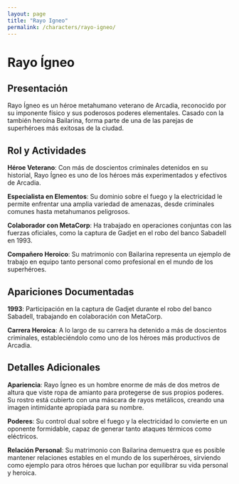 ```yaml
---
layout: page
title: "Rayo Igneo"
permalink: /characters/rayo-igneo/
---
```


# Rayo Ígneo

## Presentación

Rayo Ígneo es un héroe metahumano veterano de Arcadia, reconocido por su imponente físico y sus poderosos poderes elementales. Casado con la también heroína Bailarina, forma parte de una de las parejas de superhéroes más exitosas de la ciudad.

## Rol y Actividades

**Héroe Veterano**: Con más de doscientos criminales detenidos en su historial, Rayo Ígneo es uno de los héroes más experimentados y efectivos de Arcadia.

**Especialista en Elementos**: Su dominio sobre el fuego y la electricidad le permite enfrentar una amplia variedad de amenazas, desde criminales comunes hasta metahumanos peligrosos.

**Colaborador con MetaCorp**: Ha trabajado en operaciones conjuntas con las fuerzas oficiales, como la captura de Gadjet en el robo del banco Sabadell en 1993.

**Compañero Heroico**: Su matrimonio con Bailarina representa un ejemplo de trabajo en equipo tanto personal como profesional en el mundo de los superhéroes.

## Apariciones Documentadas

**1993**: Participación en la captura de Gadjet durante el robo del banco Sabadell, trabajando en colaboración con MetaCorp.

**Carrera Heroica**: A lo largo de su carrera ha detenido a más de doscientos criminales, estableciéndolo como uno de los héroes más productivos de Arcadia.

## Detalles Adicionales

**Apariencia**: Rayo Ígneo es un hombre enorme de más de dos metros de altura que viste ropa de amianto para protegerse de sus propios poderes. Su rostro está cubierto con una máscara de rayos metálicos, creando una imagen intimidante apropiada para su nombre.

**Poderes**: Su control dual sobre el fuego y la electricidad lo convierte en un oponente formidable, capaz de generar tanto ataques térmicos como eléctricos.

**Relación Personal**: Su matrimonio con Bailarina demuestra que es posible mantener relaciones estables en el mundo de los superhéroes, sirviendo como ejemplo para otros héroes que luchan por equilibrar su vida personal y heroica.